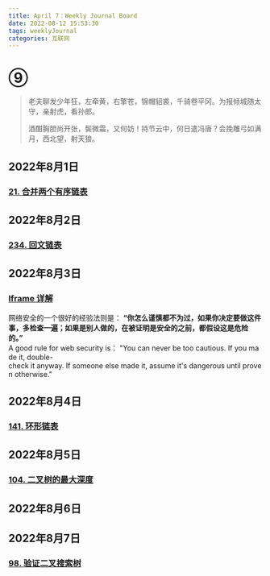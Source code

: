```yaml
---
title: April 7：Weekly Journal Board
date: 2022-08-12 15:53:30
tags: weeklyJournal
categories: 互联网
---
```


# ⑨

> 老夫聊发少年狂，左牵黄，右擎苍，锦帽貂裘，千骑卷平冈。为报倾城随太守，亲射虎，看孙郎。
> 
> 酒酣胸胆尚开张，鬓微霜，又何妨！持节云中，何日遣冯唐？会挽雕弓如满月，西北望，射天狼。

## 2022年8月1日

### [21. 合并两个有序链表](https://leetcode.cn/problems/merge-two-sorted-lists/)

## 2022年8月2日

### [234. 回文链表](https://leetcode.cn/problems/palindrome-linked-list/)

## 2022年8月3日

### [Iframe 详解](https://developer.mozilla.org/zh-CN/docs/Learn/HTML/Multimedia_and_embedding/Other_embedding_technologies#iframe_%E8%AF%A6%E8%A7%A3 "Permalink to Iframe 详解")

网络安全的一个很好的经验法则是： **“你怎么谨慎都不为过，如果你决定要做这件事，多检查一遍；如果是别人做的，在被证明是安全的之前，都假设这是危险的。”**
A good rule for web security is： "You can never be too cautious. If you made it, double-check it anyway. If someone else made it, assume it's dangerous until proven otherwise."

## 2022年8月4日

### [141. 环形链表](https://leetcode.cn/problems/linked-list-cycle/)

## 2022年8月5日

### [104. 二叉树的最大深度](https://leetcode.cn/problems/maximum-depth-of-binary-tree/)

## 2022年8月6日



## 2022年8月7日

### [98. 验证二叉搜索树](https://leetcode.cn/problems/validate-binary-search-tree/)
